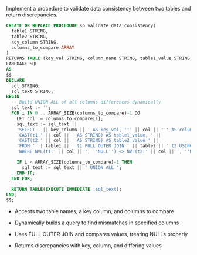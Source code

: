 Implement a procedure to validate data consistency between two tables and return discrepancies.

```sql
CREATE OR REPLACE PROCEDURE sp_validate_data_consistency(
  table1 STRING,
  table2 STRING,
  key_column STRING,
  columns_to_compare ARRAY
)
RETURNS TABLE (key_val STRING, column_name STRING, table1_value STRING, table2_value STRING)
LANGUAGE SQL
AS
$$
DECLARE
  col STRING;
  sql_text STRING;
BEGIN
  -- Build UNION ALL of all columns differences dynamically
  sql_text := '';
  FOR i IN 0 .. ARRAY_SIZE(columns_to_compare)-1 DO
    LET col := columns_to_compare[i];
    sql_text := sql_text || 
    'SELECT ' || key_column || ' AS key_val, ''' || col || ''' AS column_name, ' ||
    'CAST(t1.' || col || ' AS STRING) AS table1_value, ' ||
    'CAST(t2.' || col || ' AS STRING) AS table2_value ' ||
    'FROM ' || table1 || ' t1 FULL OUTER JOIN ' || table2 || ' t2 USING (' || key_column || ') ' ||
    'WHERE NVL(t1.' || col || ', ''NULL'') <> NVL(t2.' || col || ', ''NULL'') ';

    IF i < ARRAY_SIZE(columns_to_compare)-1 THEN
      sql_text := sql_text || ' UNION ALL ';
    END IF;
  END FOR;

  RETURN TABLE(EXECUTE IMMEDIATE :sql_text);
END;
$$;
```

- Accepts two table names, a key column, and columns to compare

- Dynamically builds a query to find mismatches in specified columns

- Uses FULL OUTER JOIN and compares values, treating NULLs properly

- Returns discrepancies with key, column, and differing values